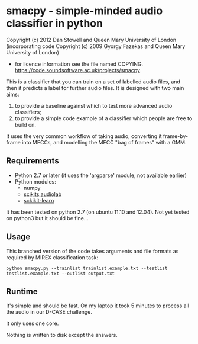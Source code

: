
smacpy - simple-minded audio classifier in python
=================================================

Copyright (c) 2012 Dan Stowell and Queen Mary University of London
(incorporating code Copyright (c) 2009 Gyorgy Fazekas and Queen Mary University of London)
- for licence information see the file named COPYING.
https://code.soundsoftware.ac.uk/projects/smacpy

This is a classifier that you can train on a set of labelled audio files, and then it predicts a label for further audio files.
It is designed with two main aims:

1. to provide a baseline against which to test more advanced audio classifiers;
2. to provide a simple code example of a classifier which people are free to build on.

It uses the very common workflow of taking audio, converting it frame-by-frame into MFCCs, and modelling the MFCC "bag of frames" with a GMM.

Requirements
------------
* Python 2.7 or later (it uses the 'argparse' module, not available earlier)
* Python modules:
    * numpy
    * [scikits.audiolab](http://pypi.python.org/pypi/scikits.audiolab)
    * [sckikit-learn](http://scikit-learn.sourceforge.net/)

It has been tested on python 2.7 (on ubuntu 11.10 and 12.04). Not yet tested on python3 but it should be fine...


Usage
-----
This branched version of the code takes arguments and file formats as required by MIREX classification task:

	python smacpy.py --trainlist trainlist.example.txt --testlist testlist.example.txt --outlist output.txt



Runtime
-------
It's simple and should be fast. On my laptop it took 5 minutes to process all the audio in our D-CASE challenge.

It only uses one core.

Nothing is written to disk except the answers.







